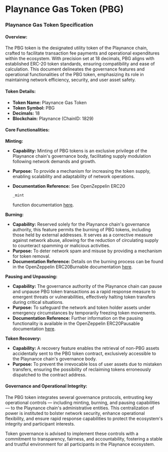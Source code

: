 # Playnance Gas Token (PBG)

### **Playnance Gas Token Specification**

#### Overview:

The PBG token is the designated utility token of the Playnance chain, crafted to facilitate transaction fee payments and operational expenditures within the ecosystem. With precision set at 18 decimals, PBG aligns with established ERC-20 token standards, ensuring compatibility and ease of calculation. This document delineates the governance features and operational functionalities of the PBG token, emphasizing its role in maintaining network efficiency, security, and user asset safety.

#### Token Details:

* **Token Name:** Playnance Gas Token
* **Token Symbol:** PBG
* **Decimals:** 18
* **Blockchain:** Playnance (ChainID: 1829)

#### Core Functionalities:

**Minting:**

* **Capability:** Minting of PBG tokens is an exclusive privilege of the Playnance chain's governance body, facilitating supply modulation following network demands and growth.
* **Purpose:** To provide a mechanism for increasing the token supply, enabling scalability and adaptability of network operations.
* **Documentation Reference:** See OpenZeppelin ERC20

  ```javascript
  _mint
  ```

   function documentation [here](https://docs.openzeppelin.com/contracts/3.x/api/token/erc20#ERC20-_mint-address-uint256-).

**Burning:**

* **Capability:** Reserved solely for the Playnance chain's governance authority, this feature permits the burning of PBG tokens, including those held by external addresses. It serves as a corrective measure against network abuse, allowing for the reduction of circulating supply to counteract spamming or malicious activities.
* **Purpose:** To deter network spam and misuse by providing a mechanism for token removal.
* **Documentation Reference:** Details on the burning process can be found in the OpenZeppelin ERC20Burnable documentation [here](https://docs.openzeppelin.com/contracts/3.x/api/token/erc20#ERC20Burnable).

**Pausing and Unpausing:**

* **Capability:** The governance authority of the Playnance chain can pause and unpause PBG token transactions as a rapid response measure to emergent threats or vulnerabilities, effectively halting token transfers during critical situations.
* **Purpose:** To safeguard the network and token holder assets under emergency circumstances by temporarily freezing token movements.
* **Documentation Reference:** Further information on the pausing functionality is available in the OpenZeppelin ERC20Pausable documentation [here](https://docs.openzeppelin.com/contracts/3.x/api/token/erc20#ERC20Pausable).

**Token Recovery:**

* **Capability:** A recovery feature enables the retrieval of non-PBG assets accidentally sent to the PBG token contract, exclusively accessible to the Playnance chain's governance body.
* **Purpose:** To prevent the irrevocable loss of user assets due to mistaken transfers, ensuring the possibility of reclaiming tokens erroneously dispatched to the contract address.

#### Governance and Operational Integrity:

The PBG token integrates several governance protocols, entrusting key operational controls — including minting, burning, and pausing capabilities — to the Playnance chain's administrative entities. This centralization of power is instituted to bolster network security, enhance operational flexibility, and ensure rapid response capabilities to protect the ecosystem's integrity and participant interests.

Token governance is advised to implement these controls with a commitment to transparency, fairness, and accountability, fostering a stable and trustful environment for all participants in the Playnance ecosystem.
